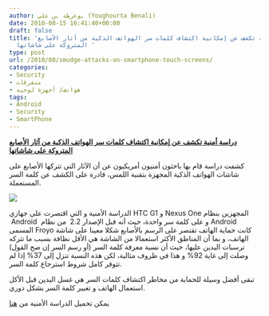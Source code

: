 ```yaml
---
author: يوغرطة بن علي (Youghourta Benali)
date: 2010-08-15 16:41:40+00:00
draft: false
title: 'دراسة أمنية تكشف عن إمكانية اكتشاف كلمات سر الهواتف الذكية من آثار الأصابع
  المتروكة على شاشاتها '
type: post
url: /2010/08/smudge-attacks-on-smartphone-touch-screens/
categories:
- Security
- متفرقات
- هواتف/ أجهزة لوحية
tags:
- Android
- Security
- SmartPhone
---
```


**[دراسة أمنية تكشف عن إمكانية اكتشاف كلمات سر الهواتف الذكية من آثار الأصابع المتروكة على شاشاتها](http://www.it-scoop.com/2010/08/smudge-attacks-on-smartphone-touch-screens)**




كشفت دراسة قام بها باحثون أمنيون أمريكيون عن أن الآثار التي تتركها الأصابع على شاشات الهواتف الذكية المجهزة بتقنية اللمس، قادرة على الكشف عن كلمة السر المستعملة.




[![](http://www.it-scoop.com/wp-content/uploads/2010/08/android-password.jpg)
](http://www.it-scoop.com/2010/08/smudge-attacks-on-smartphone-touch-screens)


الدراسة الأمنية و التي اقتصرت على جهازي HTC G1 و Nexus One المجهزين بنظام  Android  و على كلمة سر واحدة، حيث أنه قبل الإصدار 2.2  من نظام Android المسمى Froyo كانت حماية الهاتف تقتصر على الرسم بالأصابع شكلا معينا على شاشة الهاتف، و بما أن المناطق الأكثر استعمالا من الشاشة هي الأقل نظافة بسبب ما تتركه ترسبات اليدين عليها، حيث أن نسبة معرفة كلمة السر (أو رسم السر إن صح القول) وصلت إلى غاية 92% و هذا في ظروف مثالية، لكن هذه النسبة تنزل إلى 37% إذا لم تتوفر كامل شروط استرجاع كلمة السر.

تبقى أفضل وسيلة للحماية من مخاطر اكتشاف كلمات السر هي غسل اليدين قبل الأكل استعمال الهاتف و تغيير كلمة السر بشكل دوري.

يمكن تحميل الدراسة الأمنية من [هنا](http://www.usenix.org/events/woot10/tech/full_papers/Aviv.pdf)

